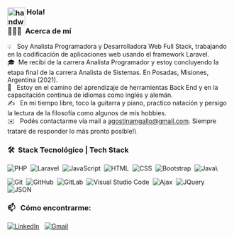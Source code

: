### <img alt="handwavegif" src="https://user-images.githubusercontent.com/39513876/112366216-8cfe7400-8cfe-11eb-8116-7d3dbae20e97.gif" width='40' align="left"/> Hola!

### 👨🏻‍💻 &nbsp;Acerca de mí

💡 &nbsp; Soy Analista Programadora y Desarrolladora Web Full Stack, trabajando en la codificación de aplicaciones web usando el framework Laravel. \
🎓&nbsp; Me recibí de la carrera Analista Programador y estoy concluyendo la etapa final de la carrera Analista de Sistemas. En Posadas, Misiones, Argentina (2021). \
🌱 &nbsp; Estoy en el camino del aprendizaje de herramientas Back End y en la capacitación continua de idiomas como inglés y alemán. \
✍️ &nbsp; En mi tiempo libre, toco la guitarra y piano, practico natación y persigo la lectura de la filosofía como algunos de mis hobbies. \
✉️ &nbsp; Podés contactarme vía mail a agostinamgallo@gmail.com. Siempre trataré de responder lo más pronto posible!\
 
### 🛠 &nbsp;Stack Tecnológico | Tech Stack

![PHP](https://img.shields.io/badge/-Php-05122A?style=flat&logo=php)&nbsp;
![Laravel](https://img.shields.io/badge/-Laravel-05122A?style=flat&logo=laravel)&nbsp;
![JavaScript](https://img.shields.io/badge/-JavaScript-05122A?style=flat&logo=javascript)&nbsp;
![HTML](https://img.shields.io/badge/-HTML-05122A?style=flat&logo=HTML5)&nbsp;
![CSS](https://img.shields.io/badge/-CSS-05122A?style=flat&logo=CSS3&logoColor=1572B6)&nbsp;
![Bootstrap](https://img.shields.io/badge/-Bootstrap-05122A?style=flat&logo=bootstrap&logoColor=563D7C)&nbsp;
![Java](https://img.shields.io/badge/-Java-05122A?style=flat&logo=Java&logoColor=FFA518)\

![Git](https://img.shields.io/badge/-Git-05122A?style=flat&logo=git)&nbsp;
![GitHub](https://img.shields.io/badge/-GitHub-05122A?style=flat&logo=github)&nbsp;
![GitLab](https://img.shields.io/badge/-GitLab-05122A?style=flat&logo=gitlab)&nbsp;
![Visual Studio Code](https://img.shields.io/badge/-Visual%20Studio%20Code-05122A?style=flat&logo=visual-studio-code&logoColor=007ACC)&nbsp;
![Ajax](https://img.shields.io/badge/-Ajax-05122A?style=flat&logo=ajax)&nbsp;
![JQuery](https://img.shields.io/badge/-JQuery-05122A?style=flat&logo=jquery)&nbsp;
![JSON](https://img.shields.io/badge/-JSON-05122A?style=flat&logo=json)&nbsp;


### 📫 &nbsp; Cómo encontrarme:


<a href="https://www.linkedin.com/in/agostinagallo/"><img alt="LinkedIn" src="https://img.shields.io/badge/linkedin%20-%230077B5.svg?&style=flat&logo=linkedin&logoColor=white"/></a> &nbsp;
<a href="mailto:agostinamgallo@gmail.com"><img alt="Gmail" src="https://img.shields.io/badge/Gmail-D14836?style=flat&logo=gmail&logoColor=white" /></a> &nbsp;
